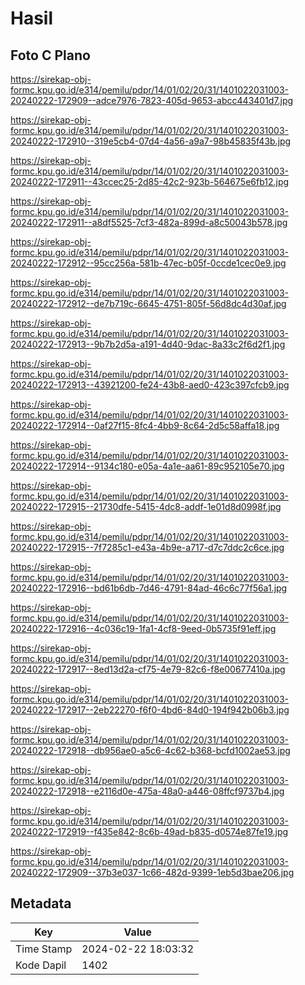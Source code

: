 # Hasil

## Foto C Plano

https://sirekap-obj-formc.kpu.go.id/e314/pemilu/pdpr/14/01/02/20/31/1401022031003-20240222-172909--adce7976-7823-405d-9653-abcc443401d7.jpg

https://sirekap-obj-formc.kpu.go.id/e314/pemilu/pdpr/14/01/02/20/31/1401022031003-20240222-172910--319e5cb4-07d4-4a56-a9a7-98b45835f43b.jpg

https://sirekap-obj-formc.kpu.go.id/e314/pemilu/pdpr/14/01/02/20/31/1401022031003-20240222-172911--43ccec25-2d85-42c2-923b-564675e6fb12.jpg

https://sirekap-obj-formc.kpu.go.id/e314/pemilu/pdpr/14/01/02/20/31/1401022031003-20240222-172911--a8df5525-7cf3-482a-899d-a8c50043b578.jpg

https://sirekap-obj-formc.kpu.go.id/e314/pemilu/pdpr/14/01/02/20/31/1401022031003-20240222-172912--95cc256a-581b-47ec-b05f-0ccde1cec0e9.jpg

https://sirekap-obj-formc.kpu.go.id/e314/pemilu/pdpr/14/01/02/20/31/1401022031003-20240222-172912--de7b719c-6645-4751-805f-56d8dc4d30af.jpg

https://sirekap-obj-formc.kpu.go.id/e314/pemilu/pdpr/14/01/02/20/31/1401022031003-20240222-172913--9b7b2d5a-a191-4d40-9dac-8a33c2f6d2f1.jpg

https://sirekap-obj-formc.kpu.go.id/e314/pemilu/pdpr/14/01/02/20/31/1401022031003-20240222-172913--43921200-fe24-43b8-aed0-423c397cfcb9.jpg

https://sirekap-obj-formc.kpu.go.id/e314/pemilu/pdpr/14/01/02/20/31/1401022031003-20240222-172914--0af27f15-8fc4-4bb9-8c64-2d5c58affa18.jpg

https://sirekap-obj-formc.kpu.go.id/e314/pemilu/pdpr/14/01/02/20/31/1401022031003-20240222-172914--9134c180-e05a-4a1e-aa61-89c952105e70.jpg

https://sirekap-obj-formc.kpu.go.id/e314/pemilu/pdpr/14/01/02/20/31/1401022031003-20240222-172915--21730dfe-5415-4dc8-addf-1e01d8d0998f.jpg

https://sirekap-obj-formc.kpu.go.id/e314/pemilu/pdpr/14/01/02/20/31/1401022031003-20240222-172915--7f7285c1-e43a-4b9e-a717-d7c7ddc2c6ce.jpg

https://sirekap-obj-formc.kpu.go.id/e314/pemilu/pdpr/14/01/02/20/31/1401022031003-20240222-172916--bd61b6db-7d46-4791-84ad-46c6c77f56a1.jpg

https://sirekap-obj-formc.kpu.go.id/e314/pemilu/pdpr/14/01/02/20/31/1401022031003-20240222-172916--4c036c19-1fa1-4cf8-9eed-0b5735f91eff.jpg

https://sirekap-obj-formc.kpu.go.id/e314/pemilu/pdpr/14/01/02/20/31/1401022031003-20240222-172917--8ed13d2a-cf75-4e79-82c6-f8e00677410a.jpg

https://sirekap-obj-formc.kpu.go.id/e314/pemilu/pdpr/14/01/02/20/31/1401022031003-20240222-172917--2eb22270-f6f0-4bd6-84d0-194f942b06b3.jpg

https://sirekap-obj-formc.kpu.go.id/e314/pemilu/pdpr/14/01/02/20/31/1401022031003-20240222-172918--db956ae0-a5c6-4c62-b368-bcfd1002ae53.jpg

https://sirekap-obj-formc.kpu.go.id/e314/pemilu/pdpr/14/01/02/20/31/1401022031003-20240222-172918--e2116d0e-475a-48a0-a446-08ffcf9737b4.jpg

https://sirekap-obj-formc.kpu.go.id/e314/pemilu/pdpr/14/01/02/20/31/1401022031003-20240222-172919--f435e842-8c6b-49ad-b835-d0574e87fe19.jpg

https://sirekap-obj-formc.kpu.go.id/e314/pemilu/pdpr/14/01/02/20/31/1401022031003-20240222-172909--37b3e037-1c66-482d-9399-1eb5d3bae206.jpg


## Metadata

| Key        | Value               |
| ---------- | ------------------- |
| Time Stamp | 2024-02-22 18:03:32 |
| Kode Dapil | 1402                |



